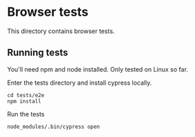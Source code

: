Browser tests
=============

This directory contains browser tests.


Running tests
-------------

You'll need npm and node installed.
Only tested on Linux so far.

Enter the tests directory and install cypress locally.

```
cd tests/e2e
npm install
```

Run the tests

```
node_modules/.bin/cypress open
```
